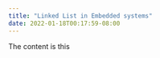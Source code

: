 ```yaml
---
title: "Linked List in Embedded systems"
date: 2022-01-18T00:17:59-08:00
---
```


The content is this